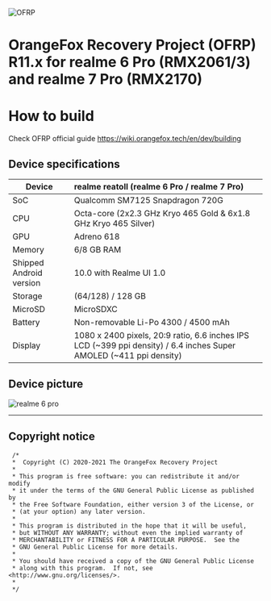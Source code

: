 ![OFRP](https://i.ibb.co/4WgF7pR/banner-2.png "OFRP")

OrangeFox Recovery Project (OFRP) R11.x for realme 6 Pro (RMX2061/3) and realme 7 Pro (RMX2170)
======================================

# How to build
Check OFRP official guide https://wiki.orangefox.tech/en/dev/building

## Device specifications

| Device                  | realme reatoll (realme 6 Pro / realme 7 Pro)                |
| ----------------------- | :---------------------------------------------------------- |
| SoC                     | Qualcomm SM7125 Snapdragon 720G                             |
| CPU                     | Octa-core (2x2.3 GHz Kryo 465 Gold & 6x1.8 GHz Kryo 465 Silver) |
| GPU                     | Adreno 618                                                  |
| Memory                  | 6/8 GB RAM                                                  |
| Shipped Android version | 10.0 with Realme UI 1.0                                     |
| Storage                 | (64/128) / 128 GB                                           |
| MicroSD                 | MicroSDXC                                                   |
| Battery                 | Non-removable Li-Po 4300 / 4500 mAh                         |
| Display                 | 1080 x 2400 pixels, 20:9 ratio, 6.6 inches IPS LCD (~399 ppi density) / 6.4 inches Super AMOLED (~411 ppi density) |


## Device picture
![realme 6 pro](https://fdn2.gsmarena.com/vv/pics/realme/realme-6-pro-1.jpg "realme 6 pro")

---
## Copyright notice
 ```
  /*
  *  Copyright (C) 2020-2021 The OrangeFox Recovery Project
  *
  * This program is free software: you can redistribute it and/or modify
  * it under the terms of the GNU General Public License as published by
  * the Free Software Foundation, either version 3 of the License, or
  * (at your option) any later version.
  *
  * This program is distributed in the hope that it will be useful,
  * but WITHOUT ANY WARRANTY; without even the implied warranty of
  * MERCHANTABILITY or FITNESS FOR A PARTICULAR PURPOSE.  See the
  * GNU General Public License for more details.
  *
  * You should have received a copy of the GNU General Public License
  * along with this program.  If not, see <http://www.gnu.org/licenses/>.
  *
  */
  ```


